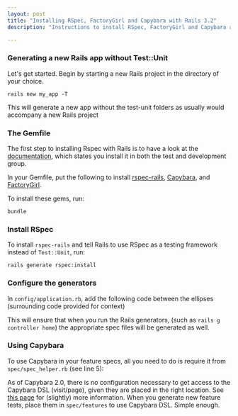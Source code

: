 ```yaml
---
layout: post
title: "Installing RSpec, FactoryGirl and Capybara with Rails 3.2"
description: "Instructions to install RSpec, FactoryGirl and Capybara as the default testing mechanism in Rails 3"

---
```


### Generating a new Rails app without Test::Unit

Let's get started. Begin by starting a new Rails project in the directory of your choice.

    rails new my_app -T

This will generate a new app without the test-unit folders as usually would accompany a new Rails project

### The Gemfile

The first step to installing Rspec with Rails is to have a look at the [documentation](https://github.com/rspec/rspec-rails), which states you install it in both the test and development group.

In your Gemfile, put the following to install [rspec-rails](https://github.com/rspec/rspec-rails), [Capybara](https://github.com/jnicklas/capybara), and [FactoryGirl](https://github.com/thoughtbot/factory_girl).

<script src="https://gist.github.com/4650812.js"></script>

To install these gems, run:

    bundle

### Install RSpec

To install `rspec-rails` and tell Rails to use RSpec as a testing framework instead of `Test::Unit`, run:

    rails generate rspec:install

### Configure the generators

In `config/application.rb`, add the following code between the ellipses (surrounding code provided for context)

<script src="https://gist.github.com/4650819.js"></script>

This will ensure that when you run the Rails generators, (such as `rails g controller home`) the appropriate spec files will be generated as well.

### Using Capybara

To use Capybara in your feature specs, all you need to do is require it from `spec/spec_helper.rb` (see line 5):

<script src="https://gist.github.com/4650825.js"></script>

As of Capybara 2.0, there is no configuration necessary to get access to the Capybara DSL (visit/page), given they are placed in the right location. See [this page](http://rubydoc.info/gems/rspec-rails/file/Capybara.md#Upgrading_to_Capybara-2_0) for (slightly) more information. When you generate new feature tests, place them in `spec/features` to use Capybara DSL. Simple enough.

